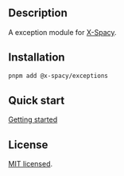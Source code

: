 ## Description

A exception module for [X-Spacy](https://x-spacy.com).

## Installation

```sh
pnpm add @x-spacy/exceptions
```

## Quick start

[Getting started](docs/getting-started.md)

## License

[MIT licensed](LICENSE).